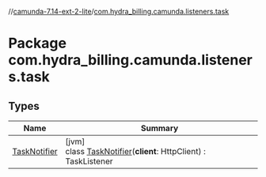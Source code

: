 //[camunda-7.14-ext-2-lite](../../index.md)/[com.hydra_billing.camunda.listeners.task](index.md)

# Package com.hydra_billing.camunda.listeners.task

## Types

| Name | Summary |
|---|---|
| [TaskNotifier](-task-notifier/index.md) | [jvm]<br>class [TaskNotifier](-task-notifier/index.md)(**client**: HttpClient) : TaskListener |
